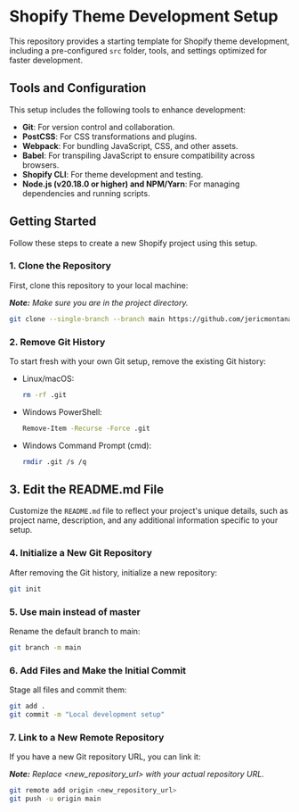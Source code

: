 # Shopify Theme Development Setup

This repository provides a starting template for Shopify theme development, including a pre-configured `src` folder, tools, and settings optimized for faster development.

## Tools and Configuration

This setup includes the following tools to enhance development:

- **Git**: For version control and collaboration.
- **PostCSS**: For CSS transformations and plugins.
- **Webpack**: For bundling JavaScript, CSS, and other assets.
- **Babel**: For transpiling JavaScript to ensure compatibility across browsers.
- **Shopify CLI**: For theme development and testing.
- **Node.js (v20.18.0 or higher) and NPM/Yarn**: For managing dependencies and running scripts.

## Getting Started

Follow these steps to create a new Shopify project using this setup.

### 1. Clone the Repository

First, clone this repository to your local machine:

**_Note:_** *Make sure you are in the project directory.*

```bash
git clone --single-branch --branch main https://github.com/jericmontana/local-dev-setup.git ./
```

### 2. Remove Git History

To start fresh with your own Git setup, remove the existing Git history:

- Linux/macOS:
    ```sh
    rm -rf .git 
    ```

- Windows PowerShell:
    ```bash
    Remove-Item -Recurse -Force .git
    ```

- Windows Command Prompt (cmd):
    ```bash
    rmdir .git /s /q
    ```

## 3. Edit the README.md File
Customize the `README.md` file to reflect your project's unique details, such as project name, description, and any additional information specific to your setup.

### 4. Initialize a New Git Repository
After removing the Git history, initialize a new repository:

```bash
git init
```

### 5. Use main instead of master
Rename the default branch to main:

```bash
git branch -m main
```

### 6. Add Files and Make the Initial Commit
Stage all files and commit them:

```bash
git add .
git commit -m "Local development setup"
```

### 7. Link to a New Remote Repository
If you have a new Git repository URL, you can link it:

**_Note:_** *Replace <new_repository_url> with your actual repository URL.*

```bash
git remote add origin <new_repository_url>
git push -u origin main
```
